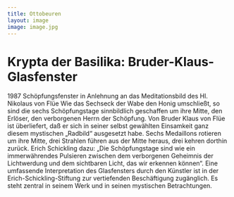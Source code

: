 ```yaml
---
title: Ottobeuren
layout: image
image: image.jpg
---
```


# Krypta der Basilika: Bruder-Klaus-Glasfenster

1987 Schöpfungsfenster in Anlehnung an das Meditationsbild des Hl. Nikolaus von Flüe
Wie das Sechseck der Wabe den Honig umschließt, so sind die sechs Schöpfungstage   sinnbildlich geschaffen um ihre Mitte, den Erlöser, den verborgenen Herrn der Schöpfung. Von Bruder Klaus von Flüe ist überliefert, daß er sich in seiner selbst gewählten Einsamkeit ganz diesem mystischen „Radbild“ ausgesetzt habe. Sechs Medaillons rotieren um ihre Mitte, drei Strahlen führen aus der Mitte heraus, drei kehren dorthin zurück.
Erich Schickling dazu: „Die Schöpfungstage sind wie ein immerwährendes Pulsieren zwischen dem verborgenen Geheimnis der Lichtwerdung und dem sichtbaren Licht, das wir erkennen können“.
Eine umfassende Interpretation des Glasfensters durch den Künstler ist in der Erich-Schickling-Stiftung zur vertiefenden Beschäftigung zugänglich. Es steht zentral in seinem Werk und in seinen mystischen Betrachtungen.
